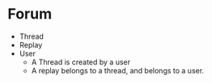 # Forum

- Thread
- Replay
- User
  - A Thread is created by a user
  - A replay belongs to a thread, and belongs to a user.
